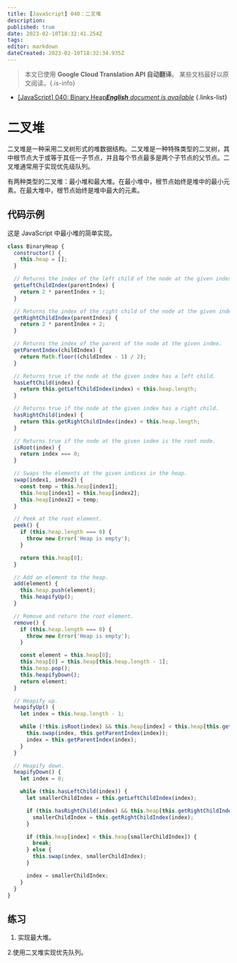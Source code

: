 ```yaml
---
title: [JavaScript] 040：二叉堆
description: 
published: true
date: 2023-02-10T18:32:41.254Z
tags: 
editor: markdown
dateCreated: 2023-02-10T18:32:34.935Z
---
```


> 本文已使用 **Google Cloud Translation API 自动翻译**。
某些文档最好以原文阅读。{.is-info}



- [[JavaScript] 040: Binary Heap***English** document is available*](/en/Knowledge-base/Algorithm/javascript-040-binary-heap)
{.links-list}


# 二叉堆

二叉堆是一种采用二叉树形式的堆数据结构。二叉堆是一种特殊类型的二叉树，其中根节点大于或等于其任一子节点，并且每个节点最多是两个子节点的父节点。二叉堆通常用于实现优先级队列。

有两种类型的二叉堆：最小堆和最大堆。在最小堆中，根节点始终是堆中的最小元素。在最大堆中，根节点始终是堆中最大的元素。

## 代码示例

这是 JavaScript 中最小堆的简单实现。

```javascript
class BinaryHeap {
  constructor() {
    this.heap = [];
  }

  // Returns the index of the left child of the node at the given index.
  getLeftChildIndex(parentIndex) {
    return 2 * parentIndex + 1;
  }

  // Returns the index of the right child of the node at the given index.
  getRightChildIndex(parentIndex) {
    return 2 * parentIndex + 2;
  }

  // Returns the index of the parent of the node at the given index.
  getParentIndex(childIndex) {
    return Math.floor((childIndex - 1) / 2);
  }

  // Returns true if the node at the given index has a left child.
  hasLeftChild(index) {
    return this.getLeftChildIndex(index) < this.heap.length;
  }

  // Returns true if the node at the given index has a right child.
  hasRightChild(index) {
    return this.getRightChildIndex(index) < this.heap.length;
  }

  // Returns true if the node at the given index is the root node.
  isRoot(index) {
    return index === 0;
  }

  // Swaps the elements at the given indices in the heap.
  swap(index1, index2) {
    const temp = this.heap[index1];
    this.heap[index1] = this.heap[index2];
    this.heap[index2] = temp;
  }

  // Peek at the root element.
  peek() {
    if (this.heap.length === 0) {
      throw new Error('Heap is empty');
    }

    return this.heap[0];
  }

  // Add an element to the heap.
  add(element) {
    this.heap.push(element);
    this.heapifyUp();
  }

  // Remove and return the root element.
  remove() {
    if (this.heap.length === 0) {
      throw new Error('Heap is empty');
    }

    const element = this.heap[0];
    this.heap[0] = this.heap[this.heap.length - 1];
    this.heap.pop();
    this.heapifyDown();
    return element;
  }

  // Heapify up.
  heapifyUp() {
    let index = this.heap.length - 1;

    while (!this.isRoot(index) && this.heap[index] < this.heap[this.getParentIndex(index)]) {
      this.swap(index, this.getParentIndex(index));
      index = this.getParentIndex(index);
    }
  }

  // Heapify down.
  heapifyDown() {
    let index = 0;

    while (this.hasLeftChild(index)) {
      let smallerChildIndex = this.getLeftChildIndex(index);

      if (this.hasRightChild(index) && this.heap[this.getRightChildIndex(index)] < this.heap[smallerChildIndex]) {
        smallerChildIndex = this.getRightChildIndex(index);
      }

      if (this.heap[index] < this.heap[smallerChildIndex]) {
        break;
      } else {
        this.swap(index, smallerChildIndex);
      }

      index = smallerChildIndex;
    }
  }
}
```

## 练习

1. 实现最大堆。

2.使用二叉堆实现优先队列。